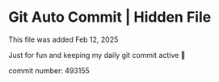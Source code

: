 # Git Auto Commit | Hidden File

This file was added Feb 12, 2025

Just for fun and keeping my daily git commit active 🤪

commit number: 493155
